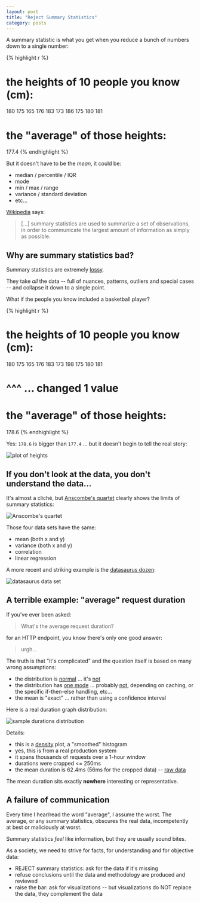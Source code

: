 ```yaml
---
layout: post
title: "Reject Summary Statistics"
category: posts
---
```


A summary statistic is what you get when you reduce a bunch of numbers down to a single number:

{% highlight r %}
# the heights of 10 people you know (cm):
180 175 165 176 183 173 186 175 180 181

# the "average" of those heights:
177.4
{% endhighlight %}

But it doesn't have to be the *mean*, it could be:

* median / percentile / IQR
* mode
* min / max / range
* variance / standard deviation
* etc...

[Wikipedia](https://en.wikipedia.org/wiki/Summary_statistics) says:

> [...] summary statistics are used to summarize a set of observations, in order to communicate the largest amount of information as simply as possible.

## Why are summary statistics bad?

Summary statistics are extremely [lossy](https://en.wikipedia.org/wiki/Lossy_compression).

They take _all_ the data -- full of nuances, patterns, outliers and special cases -- and
collapse it down to a single point.

What if the people you know included a basketball player?

{% highlight r %}
# the heights of 10 people you know (cm):
180 175 165 176 183 173 198 175 180 181
#                       ^^^              ... changed 1 value

# the "average" of those heights:
178.6
{% endhighlight %}

Yes: `178.6` is bigger than `177.4` ... but it doesn't begin to tell the real story:

![plot of heights]({{site.url}}/assets/reject-summary-statistics/whoah.png)


## If you don't look at the data, you don't understand the data...

It's almost a cliché, but [Anscombe's quartet](https://en.wikipedia.org/wiki/Anscombe%27s_quartet) clearly shows
the limits of summary statistics:

![Anscombe's quartet]({{site.url}}/assets/reject-summary-statistics/anscombes-quartet.png)

Those four data sets have the same:

* mean (both x and y)
* variance (both x and y)
* correlation
* linear regression

A more recent and striking example is the [datasaurus dozen](http://blog.revolutionanalytics.com/2017/05/the-datasaurus-dozen.html):

![datasaurus data set]({{site.url}}/assets/reject-summary-statistics/datasaurus.gif)


## A terrible example: "average" request duration

If you've ever been asked:

> What's the average request duration?

for an HTTP endpoint, you know there's only one good answer:

> urgh...

The truth is that "it's complicated" and the question itself is based on many wrong assumptions:

* the distribution is [normal](https://en.wikipedia.org/wiki/Normal_distribution) ... it's [not](https://stats.stackexchange.com/questions/25709/what-distribution-is-most-commonly-used-to-model-server-response-time)
* the distribution has [one mode](https://en.wikipedia.org/wiki/Unimodality) ... probably [not](https://en.wikipedia.org/wiki/Multimodal_distribution), depending on caching, or the specific if-then-else handling, etc...
* the mean is "exact" ... rather than using a confidence interval

Here is a real duration graph distribution:

![sample durations distribution]({{site.url}}/assets/reject-summary-statistics/density-durations.png)

Details:

* this is a [density](http://ggplot2.tidyverse.org/reference/geom_density.html) plot, a "smoothed" histogram
* yes, this is from a real production system
* it spans thousands of requests over a 1-hour window
* durations were cropped <= 250ms
* the mean duration is 62.4ms (56ms for the cropped data) -- [raw data]({{site.url}}/assets/reject-summary-statistics/duration.csv)

The mean duration sits exactly **nowhere** interesting or representative.


## A failure of communication

Every time I hear/read the word "average", I assume the worst. The average, or
any summary statistics, obscures the real data, incompetently at best or maliciously
at worst.

Summary statistics _feel_ like information, but they are usually sound bites.

As a society, we need to strive for facts, for understanding and for objective data:

* REJECT summary statistics: ask for the data if it's missing
* refuse conclusions until the data and methodology are produced and reviewed
* raise the bar: ask for visualizations -- but visualizations do NOT replace the data, they complement the data

